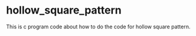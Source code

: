 # hollow_square_pattern
This is  c program code about how to do the code for hollow square pattern.
